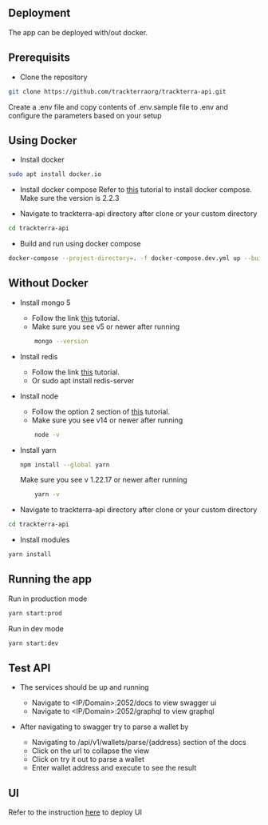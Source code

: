 <h2>  
Deployment
</h2>
<p> 
  The app can be deployed with/out docker.
</p>  
<p align="center"></p> 

## Prerequisits
- Clone the repository
```bash
git clone https://github.com/trackterraorg/trackterra-api.git
```
Create a .env file and copy contents of .env.sample file to .env and configure the parameters based on your setup
<br>  

## Using Docker
- Install docker
```bash
sudo apt install docker.io
```
- Install docker compose
Refer to [this](https://www.digitalocean.com/community/tutorials/how-to-install-and-use-docker-compose-on-ubuntu-20-04) tutorial to install docker compose.
Make sure the version is 2.2.3

- Navigate to trackterra-api directory after clone or your custom directory
```bash
cd trackterra-api
```

- Build and run using docker compose
```bash
docker-compose --project-directory=. -f docker-compose.dev.yml up --build
```

## Without Docker

- Install mongo 5
    - Follow the link  [this](https://thishosting.rocks/install-mongodb-ubuntu/) tutorial.
    - Make sure you see v5 or newer after running 
    ```bash
        mongo --version
    ```

- Install redis
    - Follow the link  [this](https://www.digitalocean.com/community/tutorials/how-to-install-and-secure-redis-on-ubuntu-18-04) tutorial.
    - Or sudo apt install redis-server

- Install node
    - Follow the option 2 section of  [this](https://www.digitalocean.com/community/tutorials/how-to-install-node-js-on-ubuntu-20-04) tutorial.
    - Make sure you see v14 or newer after running 
    ```bash
        node -v
    ```

- Install yarn
    ```bash
    npm install --global yarn
    ```
    Make sure you see v 1.22.17 or newer after running 
    ```bash
        yarn -v
    ```

- Navigate to trackterra-api directory after clone or your custom directory
```bash
cd trackterra-api
```

- Install modules 
```bash
yarn install
```

## Running the app  

Run in production mode
```bash
yarn start:prod
```

Run in dev mode
```bash
yarn start:dev
```

## Test API
- The services should be up and running
    - Navigate to <IP/Domain>:2052/docs to view swagger ui
    - Navigate to <IP/Domain>:2052/graphql to view graphql

- After navigating to swagger try to parse a wallet by
    - Navigating to /api/v1/wallets/parse/{address} section of the docs
    - Click on the url to collapse the view
    - Click on try it out to parse a wallet
    - Enter wallet address and execute to see the result

## UI
Refer to the instruction [here](https://github.com/trackterraorg/trackterra-ui/blob/main/README.md) to deploy UI